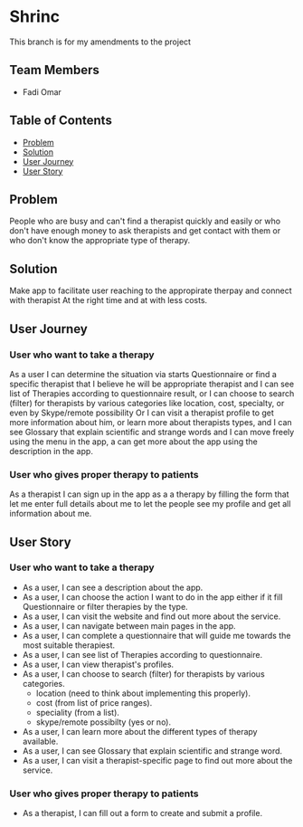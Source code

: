 # Shrinc

This branch is for my amendments to the project


## **Team Members**
* Fadi Omar 

## **Table of Contents** 
* [Problem](#problem)
* [Solution](#solution)
* [User Journey](#user-journey)
* [User Story](#user-story)

## **Problem** 

People who are busy and can't find a therapist quickly and easily or who don't have enough money to ask therapists and get contact with them or who don't know the appropriate type of therapy.
    
## **Solution** 

Make app to facilitate user reaching to the appropirate therpay and connect with therapist At the right time and at with less costs.

## **User Journey**  

### **User who want to take a therapy**

As a user I can determine the situation via starts Questionnaire or find a specific therapist that I believe he will be appropriate therapist and I can see list of Therapies according to questionnaire result, or I can choose to search (filter) for therapists by various categories like location, cost,
specialty, or even by Skype/remote possibility Or I can visit a therapist profile to get more information about him, or learn more about therapists types,
and I can see Glossary that explain scientific and strange words and I can move freely using the menu in the app, a can get more about the app using the description in the app.

### **User who gives proper therapy to patients**
As a therapist I can sign up in the app as a a therapy by filling the form that let me enter full details about me to let the people see my profile and get all information about me. 

## **User Story** 

### **User who want to take a therapy**
- As a user, I can see a description about the app.
- As a user, I can choose the action I want to do in the app either if it fill Questionnaire or filter therapies by the type.
- As a user, I can visit the website and find out more about the service.
- As a user, I can navigate between main pages in the app. 
- As a user, I can complete a questionnaire that will guide me towards the most suitable therapiest. 
- As a user, I can see list of Therapies according to questionnaire. 
- As a user, I can view therapist's profiles.
- As a user, I can choose to search (filter) for therapists by various categories.
    - location (need to think about implementing this properly).
    - cost (from list of price ranges).
    - speciality (from a list).
    - skype/remote possibilty (yes or no).
- As a user, I can learn more about the different types of therapy available. 
- As a user, I can see Glossary that explain scientific and strange word.
- As a user, I can visit a therapist-specific page to find out more about the service.

### **User who gives proper therapy to patients**
- As a therapist, I can fill out a form to create and submit a profile.
